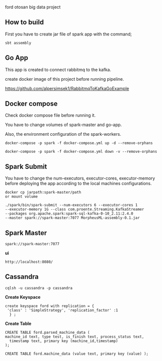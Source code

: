 ford otosan big data project

## **How to build**

First you have to create jar file of spark app with the command;
````
sbt assembly 
````


## **Go App**
This app is created to connect rabbitmq to the kafka. 

create docker image of this project before running pipeline. 

https://github.com/alpersimsek1/RabbitmqToKafkaGoExample

## **Docker compose**

Check docker compose file before running it. 

You have to change volumes of spark-master and go-app. 

Also, the environment configuration of the spark-workers. 

```
docker-compose -p spark -f docker-compose.yml up -d --remove-orphans

docker-compose -p spark -f docker-compose.yml down -v --remove-orphans
```


## **Spark Submit**
You have to change the num-executors, executor-cores, executor-memory before deploying 
the app according to the local machines configurations. 

````
docker cp jarpath:spark-master/path
or mount volume
````
```
./spark/bin/spark-submit --num-executors 6 --executor-cores 1 
--executor-memory 1G --class com.proente.Streaming.KafkaStreamer 
--packages org.apache.spark:spark-sql-kafka-0-10_2.11:2.4.0 
--master spark://spark-master:7077 MorpheusML-assembly-0.1.jar
```

## **Spark Master**

```
spark://spark-master:7077 
```

**ui**

```
http://localhost:8080/
```

## **Cassandra**

````
cqlsh -u cassandra -p cassandra
````

**Create Keyspace**
````
create keyspace ford with replication = {       
 'class' : 'SimpleStrategy', 'replication_factor' :1
  } ;
````

**Create Table**
```
CREATE TABLE ford.parsed_machine_data (
machine_id text, type test, is_finish text, process_status text,
  timestamp text, primary key (machine_id,timestamp) 
);
```

```
CREATE TABLE ford.machine_data (value text, primary key (value) );
```




